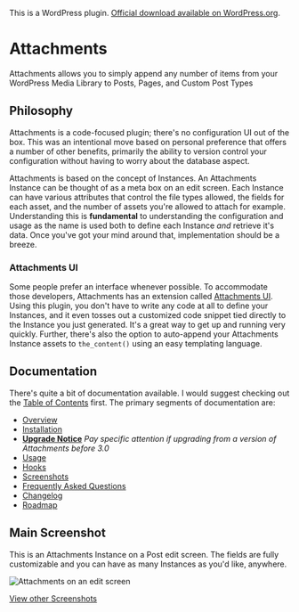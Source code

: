 This is a WordPress plugin. [Official download available on WordPress.org](http://wordpress.org/extend/plugins/attachments/).

# Attachments

Attachments allows you to simply append any number of items from your WordPress Media Library to Posts, Pages, and Custom Post Types

## Philosophy

Attachments is a code-focused plugin; there's no configuration UI out of the box. This was an intentional move based on personal preference that offers a number of other benefits, primarily the ability to version control your configuration without having to worry about the database aspect.

Attachments is based on the concept of Instances. An Attachments Instance can be thought of as a meta box on an edit screen. Each Instance can have various attributes that control the file types allowed, the fields for each asset, and the number of assets you're allowed to attach for example. Understanding this is **fundamental** to understanding the configuration and usage as the name is used both to define each Instance *and* retrieve it's data. Once you've got your mind around that, implementation should be a breeze.

### Attachments UI

Some people prefer an interface whenever possible. To accommodate those developers, Attachments has an extension called [Attachments UI](https://mondaybynoon.com/members/plugins/attachments-ui/). Using this plugin, you don't have to write any code at all to define your Instances, and it even tosses out a customized code snippet tied directly to the Instance you just generated. It's a great way to get up and running very quickly. Further, there's also the option to auto-append your Attachments Instance assets to `the_content()` using an easy templating language.

## Documentation

There's quite a bit of documentation available. I would suggest checking out the [Table of Contents](docs/TOC.md) first. The primary segments of documentation are:

* [Overview](docs/overview.md)
* [Installation](docs/installation.md)
* **[Upgrade Notice](docs/upgrade.md)** *Pay specific attention if upgrading from a version of Attachments before 3.0*
* [Usage](docs/usage.md)
* [Hooks](docs/hooks.md)
* [Screenshots](docs/screenshots.md)
* [Frequently Asked Questions](docs/faq.md)
* [Changelog](docs/changelog.md)
* [Roadmap](docs/roadmap.md)

## Main Screenshot

This is an Attachments Instance on a Post edit screen. The fields are fully customizable and you can have as many Instances as you'd like, anywhere.

![Attachments on an edit screen](http://mondaybynoon.com/images/attachments/main.png)

[View other Screenshots](docs/screenshots.md)
